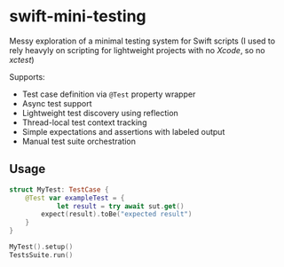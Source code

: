 # swift-mini-testing

Messy exploration of a minimal testing system for Swift scripts (I used to rely heavyly on scripting for lightweight projects with no *Xcode*, so no *xctest*)

Supports:
- Test case definition via `@Test` property wrapper
- Async test support
- Lightweight test discovery using reflection
- Thread-local test context tracking
- Simple expectations and assertions with labeled output
- Manual test suite orchestration

## Usage

```swift
struct MyTest: TestCase {
    @Test var exampleTest = {
		    let result = try await sut.get()
        expect(result).toBe("expected result")
    }
}

MyTest().setup()
TestsSuite.run()
```
